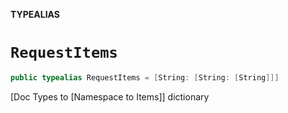 **TYPEALIAS**

# `RequestItems`

```swift
public typealias RequestItems = [String: [String: [String]]]
```

[Doc Types to [Namespace to Items]] dictionary